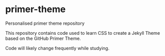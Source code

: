 # primer-theme
 Personalised primer theme repository

This repository contains code used to learn CSS to create a Jekyll Theme based on the GitHub Primer Theme.

Code will likely change frequently while studying.
